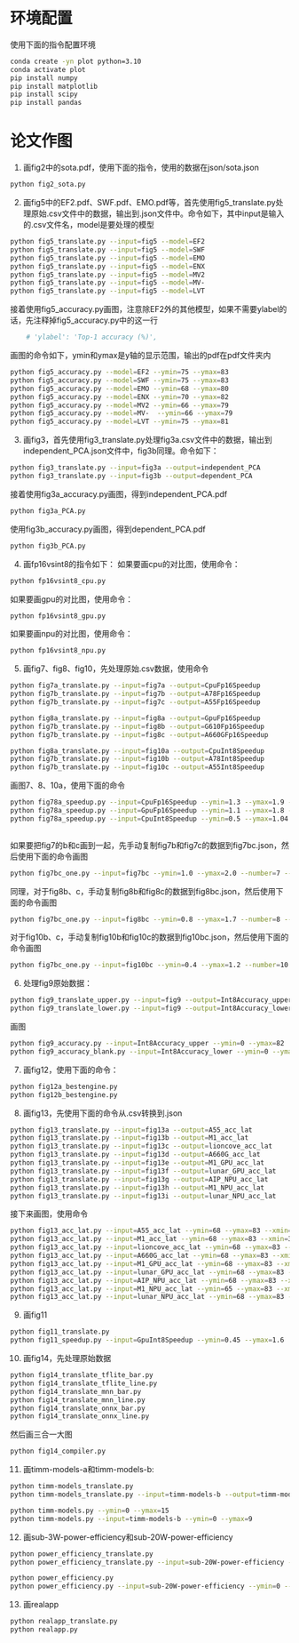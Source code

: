 # 环境配置
使用下面的指令配置环境
```bash
conda create -yn plot python=3.10
conda activate plot
pip install numpy
pip install matplotlib
pip install scipy
pip install pandas
```

# 论文作图
1. 画fig2中的sota.pdf，使用下面的指令，使用的数据在json/sota.json
```bash
python fig2_sota.py
```

2. 画fig5中的EF2.pdf、SWF.pdf、EMO.pdf等，首先使用fig5_translate.py处理原始.csv文件中的数据，输出到.json文件中。命令如下，其中input是输入的.csv文件名，model是要处理的模型
```bash
python fig5_translate.py --input=fig5 --model=EF2
python fig5_translate.py --input=fig5 --model=SWF
python fig5_translate.py --input=fig5 --model=EMO
python fig5_translate.py --input=fig5 --model=ENX 
python fig5_translate.py --input=fig5 --model=MV2
python fig5_translate.py --input=fig5 --model=MV-
python fig5_translate.py --input=fig5 --model=LVT
```
接着使用fig5_accuracy.py画图，注意除EF2外的其他模型，如果不需要ylabel的话，先注释掉fig5_accuracy.py中的这一行
```python
    # 'ylabel': 'Top-1 accuracy (%)',
```
画图的命令如下，ymin和ymax是y轴的显示范围，输出的pdf在pdf文件夹内
```bash
python fig5_accuracy.py --model=EF2 --ymin=75 --ymax=83
python fig5_accuracy.py --model=SWF --ymin=75 --ymax=83
python fig5_accuracy.py --model=EMO --ymin=68 --ymax=80
python fig5_accuracy.py --model=ENX --ymin=70 --ymax=82
python fig5_accuracy.py --model=MV2 --ymin=66 --ymax=79
python fig5_accuracy.py --model=MV-  --ymin=66 --ymax=79
python fig5_accuracy.py --model=LVT --ymin=75 --ymax=81
```

3. 画fig3，首先使用fig3_translate.py处理fig3a.csv文件中的数据，输出到independent_PCA.json文件中，fig3b同理。命令如下：
```bash
python fig3_translate.py --input=fig3a --output=independent_PCA 
python fig3_translate.py --input=fig3b --output=dependent_PCA
```
接着使用fig3a_accuracy.py画图，得到independent_PCA.pdf
```bash
python fig3a_PCA.py
```
使用fig3b_accuracy.py画图，得到dependent_PCA.pdf
```bash
python fig3b_PCA.py
```

4. 画fp16vsint8的指令如下：
如果要画cpu的对比图，使用命令：
```bash
python fp16vsint8_cpu.py
```
如果要画gpu的对比图，使用命令：
```bash
python fp16vsint8_gpu.py
```
如果要画npu的对比图，使用命令：
```bash
python fp16vsint8_npu.py
```

5. 画fig7、fig8、fig10，先处理原始.csv数据，使用命令
```bash
python fig7a_translate.py --input=fig7a --output=CpuFp16Speedup
python fig7b_translate.py --input=fig7b --output=A78Fp16Speedup 
python fig7b_translate.py --input=fig7c --output=A55Fp16Speedup 

python fig8a_translate.py --input=fig8a --output=GpuFp16Speedup
python fig7b_translate.py --input=fig8b --output=G610Fp16Speedup 
python fig7b_translate.py --input=fig8c --output=A660GFp16Speedup 

python fig8a_translate.py --input=fig10a --output=CpuInt8Speedup
python fig7b_translate.py --input=fig10b --output=A78Int8Speedup
python fig7b_translate.py --input=fig10c --output=A55Int8Speedup
```
画图7、8、10a，使用下面的命令
```bash
python fig78a_speedup.py --input=CpuFp16Speedup --ymin=1.3 --ymax=1.9 --fig=fig7a
python fig78a_speedup.py --input=GpuFp16Speedup --ymin=1.1 --ymax=1.8 --fig=fig8a
python fig78a_speedup.py --input=CpuInt8Speedup --ymin=0.5 --ymax=1.04 --fig=fig10a
 
```
如果要把fig7的b和c画到一起，先手动复制fig7b和fig7c的数据到fig7bc.json，然后使用下面的命令画图
```bash
python fig7bc_one.py --input=fig7bc --ymin=1.0 --ymax=2.0 --number=7 --error=1.05
```
同理，对于fig8b、c，手动复制fig8b和fig8c的数据到fig8bc.json，然后使用下面的命令画图
```bash
python fig7bc_one.py --input=fig8bc --ymin=0.8 --ymax=1.7 --number=8 --error=0.845
```
对于fig10b、c，手动复制fig10b和fig10c的数据到fig10bc.json，然后使用下面的命令画图
```bash
python fig7bc_one.py --input=fig10bc --ymin=0.4 --ymax=1.2 --number=10 --error=0.44
```

6. 处理fig9原始数据：
```bash
python fig9_translate_upper.py --input=fig9 --output=Int8Accuracy_upper
python fig9_translate_lower.py --input=fig9 --output=Int8Accuracy_lower
```
画图
```bash
python fig9_accuracy.py --input=Int8Accuracy_upper --ymin=0 --ymax=82 
python fig9_accuracy_blank.py --input=Int8Accuracy_lower --ymin=0 --ymax=82
```

7. 画fig12，使用下面的命令：
```bash
python fig12a_bestengine.py
python fig12b_bestengine.py
```

8. 画fig13，先使用下面的命令从.csv转换到.json
```bash
python fig13_translate.py --input=fig13a --output=A55_acc_lat
python fig13_translate.py --input=fig13b --output=M1_acc_lat
python fig13_translate.py --input=fig13c --output=lioncove_acc_lat
python fig13_translate.py --input=fig13d --output=A660G_acc_lat
python fig13_translate.py --input=fig13e --output=M1_GPU_acc_lat
python fig13_translate.py --input=fig13f --output=lunar_GPU_acc_lat
python fig13_translate.py --input=fig13g --output=AIP_NPU_acc_lat
python fig13_translate.py --input=fig13h --output=M1_NPU_acc_lat
python fig13_translate.py --input=fig13i --output=lunar_NPU_acc_lat
```
接下来画图，使用命令
```bash
python fig13_acc_lat.py --input=A55_acc_lat --ymin=68 --ymax=83 --xmin=30 --xmax=250
python fig13_acc_lat.py --input=M1_acc_lat --ymin=68 --ymax=83 --xmin=3 --xmax=25
python fig13_acc_lat.py --input=lioncove_acc_lat --ymin=68 --ymax=83 --xmin=4 --xmax=32
python fig13_acc_lat.py --input=A660G_acc_lat --ymin=68 --ymax=83 --xmin=4 --xmax=45
python fig13_acc_lat.py --input=M1_GPU_acc_lat --ymin=68 --ymax=83 --xmin=3 --xmax=8
python fig13_acc_lat.py --input=lunar_GPU_acc_lat --ymin=68 --ymax=83 --xmin=0.5 --xmax=3.3
python fig13_acc_lat.py --input=AIP_NPU_acc_lat --ymin=68 --ymax=83 --xmin=3 --xmax=22
python fig13_acc_lat.py --input=M1_NPU_acc_lat --ymin=65 --ymax=83 --xmin=0.4 --xmax=3
python fig13_acc_lat.py --input=lunar_NPU_acc_lat --ymin=68 --ymax=83 --xmin=1 --xmax=9.5
```

9. 画fig11
```bash
python fig11_translate.py 
python fig11_speedup.py --input=GpuInt8Speedup --ymin=0.45 --ymax=1.6
```

10. 画fig14，先处理原始数据
```bash
python fig14_translate_tflite_bar.py
python fig14_translate_tflite_line.py
python fig14_translate_mnn_bar.py
python fig14_translate_mnn_line.py
python fig14_translate_onnx_bar.py
python fig14_translate_onnx_line.py
```
然后画三合一大图
```bash
python fig14_compiler.py
```
11. 画timm-models-a和timm-models-b:
```bash
python timm-models_translate.py
python timm-models_translate.py --input=timm-models-b --output=timm-models-b
```
```bash
python timm-models.py --ymin=0 --ymax=15
python timm-models.py --input=timm-models-b --ymin=0 --ymax=9
```

12. 画sub-3W-power-efficiency和sub-20W-power-efficiency
```bash
python power_efficiency_translate.py
python power_efficiency_translate.py --input=sub-20W-power-efficiency --output=sub-20W-power-efficiency
```
```bash
python power_efficiency.py
python power_efficiency.py --input=sub-20W-power-efficiency --ymin=0 --ymax=20 --twenty=1
```

13. 画realapp
```bash
python realapp_translate.py
python realapp.py 
```